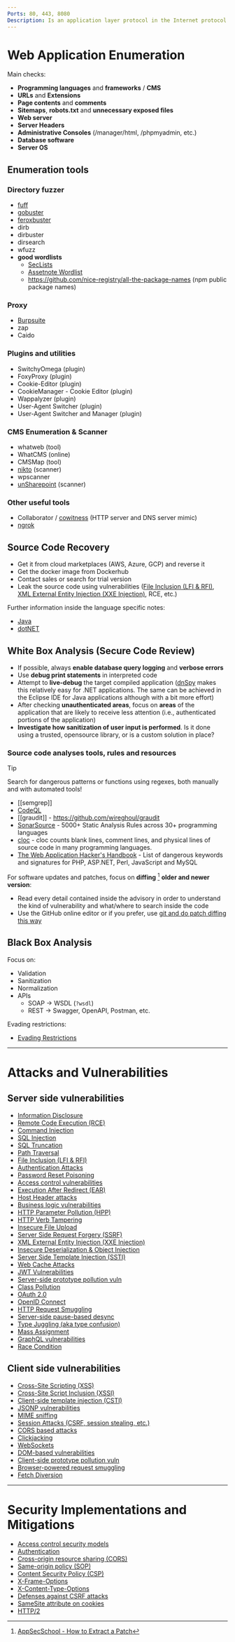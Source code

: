 ```yaml
---
Ports: 80, 443, 8080
Description: Is an application layer protocol in the Internet protocol suite model for distributed, collaborative, hypermedia information systems.
---
```



# Web Application Enumeration

Main checks:

- **Programming languages** and **frameworks** / **CMS**
- **URLs** and **Extensions**
- **Page contents** and **comments**
- **Sitemaps**, **robots.txt** and **unnecessary exposed files**
- **Web server**
- **Server Headers**
- **Administrative Consoles** (/manager/html, /phpmyadmin, etc.)
- **Database software**
- **Server OS**

## Enumeration tools

### Directory fuzzer

- [fuff](../Tools/fuff.md)
- [gobuster](../Tools/gobuster.md)
- [feroxbuster](https://github.com/epi052/feroxbuster)
- dirb
- dirbuster
- dirsearch
- wfuzz
- **good wordlists**
	- [SecLists](https://github.com/danielmiessler/SecLists)
	- [Assetnote Wordlist](https://wordlists.assetnote.io/)
	- https://github.com/nice-registry/all-the-package-names (npm public package names)

### Proxy

- [Burpsuite](../Tools/Burpsuite.md)
- zap
- Caido

### Plugins and utilities

- SwitchyOmega (plugin)
- FoxyProxy (plugin)
- Cookie-Editor (plugin)
- CookieManager - Cookie Editor (plugin)
- Wappalyzer (plugin)
- User-Agent Switcher (plugin)
- User-Agent Switcher and Manager (plugin)

### CMS Enumeration & Scanner

- whatweb (tool)
- WhatCMS (online)
- CMSMap (tool)
- [nikto](../Tools/nikto.md) (scanner)
- wpscanner
- [unSharepoint](https://blog.cys4.com/tool/2020/12/21/unSharePoint) (scanner)

### Other useful tools

- Collaborator / [cowitness](https://github.com/stolenusername/cowitness) (HTTP server and DNS server mimic)
- [ngrok](https://ngrok.com/)

## Source Code Recovery

- Get it from cloud marketplaces (AWS, Azure, GCP) and reverse it
- Get the docker image from Dockerhub
- Contact sales or search for trial version
- Leak the source code using vulnerabilities ([File Inclusion (LFI & RFI)](../Web%20&%20Network%20Hacking/File%20Inclusion%20(LFI%20&%20RFI).md), [XML External Entity Injection (XXE Injection)](../Web%20&%20Network%20Hacking/XML%20External%20Entity%20Injection%20(XXE%20Injection).md), RCE, etc.)

Further information inside the language specific notes:
- [Java](../Dev,%20scripting%20&%20OS/Java.md)
- [dotNET](../Dev,%20scripting%20&%20OS/dotNET.md)

## White Box Analysis (Secure Code Review)

- If possible, always **enable database query logging** and **verbose errors**
- Use **debug print statements** in interpreted code
- Attempt to **live-debug** the target compiled application ([dnSpy](../Tools/dnSpy.md) makes this relatively easy for .NET applications. The same can be achieved in the Eclipse IDE for Java applications although with a bit more effort)
- After checking **unauthenticated areas**, focus on **areas** of the application that are likely to receive less attention (i.e., authenticated portions of the application)
- **Investigate how sanitization of user input is performed**. Is it done using a trusted, opensource library, or is a custom solution in place?

### Source code analyses tools, rules and resources

>[!tip]
>Search for dangerous patterns or functions using regexes, both manually and with automated tools!

- [[semgrep]]
- [CodeQL](../Tools/CodeQL.md)
- [[graudit]] - https://github.com/wireghoul/graudit
- [SonarSource](https://rules.sonarsource.com/) - 5000+ Static Analysis Rules across 30+ programming languages
- [cloc](https://github.com/AlDanial/cloc) - cloc counts blank lines, comment lines, and physical lines of source code in many programming languages.
- [The Web Application Hacker's Handbook](../../Personal/Book%20list/The%20Web%20Application%20Hacker's%20Handbook%20-%20Dafydd%20Stuttard%20Marcus%20Pinto.md) - List of dangerous keywords and signatures for PHP, ASP.NET, Perl, JavaScript and MySQL 

For software updates and patches, focus on **diffing** [^patch] **older and newer version**:
- Read every detail contained inside the advisory in order to understand the kind of vulnerability and what/where to search inside the code
- Use the GitHub online editor or if you prefer, use [git and do patch diffing this way](../Tools/git.md#patch%20diffing)

[^patch]: [AppSecSchool - How to Extract a Patch](../../Readwise/Articles/AppSecSchool%20-%20How%20to%20Extract%20a%20Patch.md)
## Black Box Analysis

Focus on:
- Validation
- Sanitization
- Normalization
- APIs
	- SOAP → WSDL (`?wsdl`)
	- REST → Swagger, OpenAPI, Postman, etc.

Evading restrictions:
- [Evading Restrictions](../Web%20&%20Network%20Hacking/Evading%20Restrictions.md)

---

# Attacks and Vulnerabilities

## Server side vulnerabilities

- [Information Disclosure](../Web%20&%20Network%20Hacking/Information%20Disclosure.md)
- [Remote Code Execution (RCE)](../Web%20&%20Network%20Hacking/Remote%20Code%20Execution%20(RCE).md)
- [Command Injection](../Web%20&%20Network%20Hacking/Command%20Injection.md)
- [SQL Injection](../Web%20&%20Network%20Hacking/SQL%20Injection.md)
- [SQL Truncation](../Web%20&%20Network%20Hacking/SQL%20Truncation.md)
- [Path Traversal](../Web%20&%20Network%20Hacking/Path%20Traversal.md)
- [File Inclusion (LFI & RFI)](../Web%20&%20Network%20Hacking/File%20Inclusion%20(LFI%20&%20RFI).md)
- [Authentication Attacks](../Web%20&%20Network%20Hacking/Authentication%20Attacks.md)
- [Password Reset Poisoning](../Web%20&%20Network%20Hacking/Password%20Reset%20Poisoning.md)
- [Access control vulnerabilities](../Web%20&%20Network%20Hacking/Access%20control%20vulnerabilities.md)
- [Execution After Redirect (EAR)](../Web%20&%20Network%20Hacking/Execution%20After%20Redirect%20(EAR).md)
- [Host Header attacks](../Web%20&%20Network%20Hacking/Host%20Header%20attacks.md)
- [Business logic vulnerabilities](../Web%20&%20Network%20Hacking/Business%20logic%20vulnerabilities.md)
- [HTTP Parameter Pollution (HPP)](../Web%20&%20Network%20Hacking/HTTP%20Parameter%20Pollution%20(HPP).md)
- [HTTP Verb Tampering](../Web%20&%20Network%20Hacking/HTTP%20Verb%20Tampering.md)
- [Insecure File Upload](../Web%20&%20Network%20Hacking/Insecure%20File%20Upload.md)
- [Server Side Request Forgery (SSRF)](../Web%20&%20Network%20Hacking/Server%20Side%20Request%20Forgery%20(SSRF).md)
- [XML External Entity Injection (XXE Injection)](../Web%20&%20Network%20Hacking/XML%20External%20Entity%20Injection%20(XXE%20Injection).md)
- [Insecure Deserialization & Object Injection](../Web%20&%20Network%20Hacking/Insecure%20Deserialization%20&%20Object%20Injection.md)
- [Server Side Template Injection (SSTI)](../Web%20&%20Network%20Hacking/Server%20Side%20Template%20Injection%20(SSTI).md)
- [Web Cache Attacks](../Web%20&%20Network%20Hacking/Web%20Cache.md#Web%20Cache%20Attacks)
- [JWT Vulnerabilities](../Web%20&%20Network%20Hacking/JWT%20Vulnerabilities.md)
- [Server-side prototype pollution vuln](../Web%20&%20Network%20Hacking/Prototype%20Pollution.md#Server-side%20prototype%20pollution%20vuln)
- [Class Pollution](../Web%20&%20Network%20Hacking/Class%20Pollution.md)
- [OAuth 2.0](../Web%20&%20Network%20Hacking/OAuth%202.0.md)
- [OpenID Connect](../Web%20&%20Network%20Hacking/OpenID%20Connect.md)
- [HTTP Request Smuggling](../Web%20&%20Network%20Hacking/HTTP%20Request%20Smuggling.md)
- [Server-side pause-based desync](../Web%20&%20Network%20Hacking/Client-side%20desync%20attacks.md#Server-side%20pause-based%20desync)
- [Type Juggling (aka type confusion)](../Web%20&%20Network%20Hacking/Type%20Juggling%20(aka%20type%20confusion).md)
- [Mass Assignment](../Web%20&%20Network%20Hacking/Mass%20Assignment.md)
- [GraphQL vulnerabilities](../Web%20&%20Network%20Hacking/GraphQL%20vulnerabilities.md)
- [Race Condition](../Web%20&%20Network%20Hacking/Race%20Condition.md)
## Client side vulnerabilities

- [Cross-Site Scripting (XSS)](../Web%20&%20Network%20Hacking/Cross-Site%20Scripting%20(XSS).md)
- [Cross-Site Script Inclusion (XSSI)](../Web%20&%20Network%20Hacking/Cross-Site%20Script%20Inclusion%20(XSSI).md)
- [Client-side template injection (CSTI)](../Web%20&%20Network%20Hacking/Client-side%20template%20injection%20(CSTI).md)
- [JSONP vulnerabilities](../Web%20&%20Network%20Hacking/JSONP%20vulnerabilities.md)
- [MIME sniffing](../Web%20&%20Network%20Hacking/MIME%20sniffing.md)
- [Session Attacks (CSRF, session stealing, etc.)](../Web%20&%20Network%20Hacking/Session%20Attacks%20(CSRF,%20session%20stealing,%20etc.).md)
- [CORS based attacks](../Web%20&%20Network%20Hacking/CORS%20based%20attacks.md)
- [Clickjacking](../Web%20&%20Network%20Hacking/Clickjacking.md)
- [WebSockets](../Web%20&%20Network%20Hacking/WebSockets.md)
- [DOM-based vulnerabilities](../Web%20&%20Network%20Hacking/DOM-based%20vulnerabilities.md)
- [Client-side prototype pollution vuln](../Web%20&%20Network%20Hacking/Prototype%20Pollution.md#Client-side%20prototype%20pollution%20vuln)
- [Browser-powered request smuggling](../Web%20&%20Network%20Hacking/HTTP%20Request%20Smuggling.md#Browser-powered%20request%20smuggling)
- [Fetch Diversion](../Web%20&%20Network%20Hacking/Fetch%20Diversion.md)

---


# Security Implementations and Mitigations

- [Access control security models](../Web%20&%20Network%20Hacking/Access%20control%20security%20models.md)
- [Authentication](../Web%20&%20Network%20Hacking/Authentication.md)
- [Cross-origin resource sharing (CORS)](../Web%20&%20Network%20Hacking/Cross-origin%20resource%20sharing%20(CORS).md)
- [Same-origin policy (SOP)](../Web%20&%20Network%20Hacking/Same-origin%20policy%20(SOP).md)
- [Content Security Policy (CSP)](../Web%20&%20Network%20Hacking/Content%20Security%20Policy%20(CSP).md)
- [X-Frame-Options](../Web%20&%20Network%20Hacking/X-Frame-Options.md)
- [X-Content-Type-Options](../Web%20&%20Network%20Hacking/X-Content-Type-Options.md)
- [Defenses against CSRF attacks](../Web%20&%20Network%20Hacking/Session%20Attacks%20(CSRF,%20session%20stealing,%20etc.).md#Defenses%20against%20CSRF%20attacks)
- [SameSite attribute on cookies](../Web%20&%20Network%20Hacking/Session%20Attacks%20(CSRF,%20session%20stealing,%20etc.).md#SameSite%20attribute%20on%20cookies)
- [HTTP/2](../Web%20&%20Network%20Hacking/HTTP-2.md)